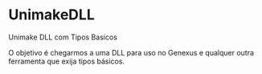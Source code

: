 # UnimakeDLL
Unimake DLL com Tipos Basicos

O objetivo é chegarmos a uma DLL para uso no Genexus e qualquer outra ferramenta que exija tipos básicos.
